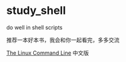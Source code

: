 study_shell
===========

do well in shell scripts


推荐一本好本书，我会和你一起看完，多多交流

[The Linux Command Line](http://billie66.github.io/TLCL/book/zh/) 中文版

